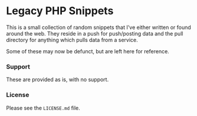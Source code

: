# Legacy PHP Snippets

This is a small collection of random snippets that I've either written or 
found around the web. They reside in a push for push/posting data and the 
pull directory for anything which pulls data from a service.

Some of these may now be defunct, but are left here for reference.


### Support

These are provided as is, with no support.


### License

Please see the `LICENSE.md` file.